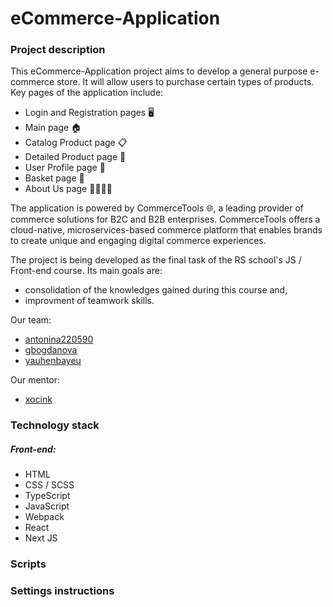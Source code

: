 # eCommerce-Application

### Project description

This eCommerce-Application project aims to develop a general purpose e-commerce store. It will allow users to purchase certain types of products. 
Key pages of the application include:

- Login and Registration pages 🖥️
- Main page 🏠
- Catalog Product page 📋
- Detailed Product page 🔎
- User Profile page 👤
- Basket page 🛒
- About Us page 🙋‍♂️🙋‍♀️

The application is powered by CommerceTools 🌐, a leading provider of commerce solutions for B2C and B2B enterprises. CommerceTools offers a cloud-native, microservices-based commerce platform that enables brands to create unique and engaging digital commerce experiences.

The project is being developed as the final task of the RS school's JS / Front-end course. Its main goals are:
 - consolidation of the knowledges gained during this course and,
 - improvment of teamwork skills. 

Our team: 

- [antonina220590](https://github.com/antonina220590)
- [gbogdanova](https://github.com/gbogdanova)
- [yauhenbayeu](https://github.com/yauhenbayeu)

Our mentor:

- [xocink](https://app.rs.school/profile?githubId=xocink)

### Technology stack

##### Front-end:

- HTML
- CSS / SCSS
- TypeScript
- JavaScript
- Webpack
- React
- Next JS

### Scripts 

### Settings instructions
